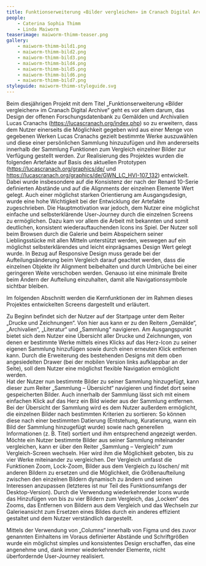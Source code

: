 ```yaml
---
title: Funktionserweiterung «Bilder vergleichen» im Cranach Digital Archive
people:
    - Caterina Sophia Thimm
    - Linda Maiworm
teaserimage: maiworm-thimm-teaser.png
gallery:
    - maiworm-thimm-bild1.png
    - maiworm-thimm-bild2.png
    - maiworm-thimm-bild3.png
    - maiworm-thimm-bild4.png
    - maiworm-thimm-bild5.png
    - maiworm-thimm-bild6.png
    - maiworm-thimm-bild7.png
styleguide: maiworm-thimm-styleguide.svg
---
```


Beim diesjährigen Projekt mit dem Titel „Funktionserweiterung «Bilder vergleichen» im Cranach Digital Archive“ geht es vor allem darum, das Design der offenen Forschungsdatenbank zu Gemälden und Archivalien Lucas Cranachs (https://lucascranach.org/index.php) so zu erweitern, dass dem Nutzer einerseits die Möglichkeit gegeben wird aus einer Menge von gegebenen Werken Lucas Cranachs gezielt bestimmte Werke auszuwählen und diese einer persönlichen Sammlung hinzuzufügen und ihm andererseits innerhalb der Sammlung Funktionen zum Vergleich einzelner Bilder zur Verfügung gestellt werden.
Zur Realisierung des Projektes wurden die folgenden Artefakte auf Basis des aktuellen Prototypen (https://lucascranach.org/graphics/de/ und https://lucascranach.org/graphics/de/GWN_LC_HVI-107_132) entwickelt. Dabei wurde insbesondere auf die Konsistenz der nach der Renard 10-Serie definierten Abstände und auf die Alignments der einzelnen Elemente Wert gelegt. Auch einer möglichst starken Orientierung am Ausgangsdesign, wurde eine hohe Wichtigkeit bei der Entwicklung der Artefakte zugeschrieben. 
Die Hauptmotivation war jedoch, dem Nutzer eine möglichst einfache und selbsterklärende User-Journey durch die einzelnen Screens zu ermöglichen. Dazu kam vor allem die Arbeit mit bekannten und somit deutlichen, konsistent wiederauftauchenden Icons ins Spiel. Der Nutzer soll beim Browsen durch die Galerie und beim Abspeichern seiner Lieblingsstücke mit allen Mitteln unterstützt werden, weswegen auf ein möglichst selbsterklärendes und leicht einprägsames Design Wert gelegt wurde. 
In Bezug auf Responsive Design muss gerade bei der Aufteilungsänderung beim Vergleich darauf geachtet werden, dass die einzelnen Objekte ihr Alignment beibehalten und durch Umbrüche bei einer geringeren Weite verschoben werden. Genauso ist eine minimale Breite beim Ändern der Aufteilung einzuhalten, damit alle Navigationssymbole sichtbar bleiben.

Im folgenden Abschnitt werden die Kernfunktionen der im Rahmen dieses Projektes entwickelten Screens dargestellt und erläutert.

Zu Beginn befindet sich der Nutzer auf der Startpage unter dem Reiter „Drucke und Zeichnungen“. Von hier aus kann er zu den Reitern „Gemälde“, „Archivalien“, „Literatur“ und „Sammlung“ navigieren. Am Ausgangspunkt bietet sich dem Nutzer eine Übersicht aller Drucke und Zeichnungen, von denen er bestimmte Werke mittels eines Klicks auf das Herz-Icon zu seiner eigenen Sammlung hinzufügen sowie durch einen erneuten Klick entfernen kann. 
Durch die Erweiterung des bestehenden Designs mit dem oben angesiedelten Drawer (bei der mobilen Version links aufklappbar an der Seite), soll dem Nutzer eine möglichst flexible Navigation ermöglicht werden.  
Hat der Nutzer nun bestimmte Bilder zu seiner Sammlung hinzugefügt, kann dieser zum Reiter „Sammlung – Übersicht“ navigieren und findet dort seine gespeicherten Bilder. Auch innerhalb der Sammlung lässt sich mit einem einfachen Klick auf das Herz ein Bild wieder aus der Sammlung entfernen. Bei der Übersicht der Sammlung wird es dem Nutzer außerdem ermöglicht, die einzelnen Bilder nach bestimmten Kriterien zu sortieren: So können diese nach einer bestimmten Datierung (Entstehung, Kuratierung, wann ein Bild der Sammlung hinzugefügt wurde) sowie nach generellen Informationen (z. B. Titel) sortiert und ihm entsprechend angezeigt werden. 
Möchte ein Nutzer bestimmte Bilder aus seiner Sammlung miteinander vergleichen, kann er über den Reiter „Sammlung – Vergleich“ zum Vergleich-Screen wechseln. Hier wird ihm die Möglichkeit geboten, bis zu vier Werke miteinander zu vergleichen. Der Vergleich umfasst die Funktionen Zoom, Lock-Zoom, Bilder aus dem Vergleich zu löschen/ mit anderen Bildern zu ersetzen und die Möglichkeit, die Größenaufteilung zwischen den einzelnen Bildern dynamisch zu ändern und seinen Interessen anzupassen (letzteres ist nur Teil des Funktionsumfangs der Desktop-Version). 
Durch die Verwendung wiederkehrender Icons wurde das Hinzufügen von bis zu vier Bildern zum Vergleich, das „Locken“ des Zooms, das Entfernen von Bildern aus dem Vergleich und das Wechseln zur Galerieansicht zum Ersetzen eines Bildes durch ein anderes effizient gestaltet und dem Nutzer verständlich dargestellt. 

Mittels der Verwendung von „Columns“ innerhalb von Figma und des zuvor genannten Einhaltens im Voraus definierter Abstände und Schriftgrößen wurde ein möglichst simples und konsistentes Design erschaffen, das eine angenehme und, dank immer wiederkehrender Elemente, nicht überfordernde User-Journey realisiert.


